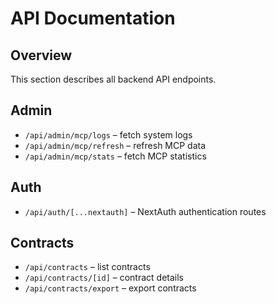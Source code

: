 # API Documentation

## Overview
This section describes all backend API endpoints.

## Admin
- `/api/admin/mcp/logs` – fetch system logs
- `/api/admin/mcp/refresh` – refresh MCP data
- `/api/admin/mcp/stats` – fetch MCP statistics

## Auth
- `/api/auth/[...nextauth]` – NextAuth authentication routes

## Contracts
- `/api/contracts` – list contracts
- `/api/contracts/[id]` – contract details
- `/api/contracts/export` – export contracts
